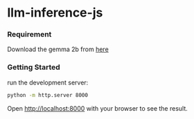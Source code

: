 # llm-inference-js

### Requirement

Download the gemma 2b from [here](https://www.kaggle.com/models/google/gemma/tfLite/gemma-2b-it-gpu-int4)


### Getting Started

run the development server:

```bash
python -m http.server 8000
```

Open [http://localhost:8000](http://localhost:8000) with your browser to see the result.
